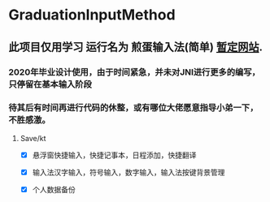 # GraduationInputMethod
## 此项目仅用学习  运行名为 煎蛋输入法(简单)  [暂定网站](http://omeletteime.top/).
### 2020年毕业设计使用，由于时间紧急，并未对JNI进行更多的编写，只停留在基本输入阶段
### 待其后有时间再进行代码的休整，或有哪位大佬愿意指导小弟一下，不胜感激。
1. Save/kt
    - [x] 悬浮窗快捷输入，快捷记事本，日程添加，快捷翻译
    - [x] 输入法汉字输入，符号输入，数字输入，输入法按键背景管理
    - [x] 个人数据备份
   
